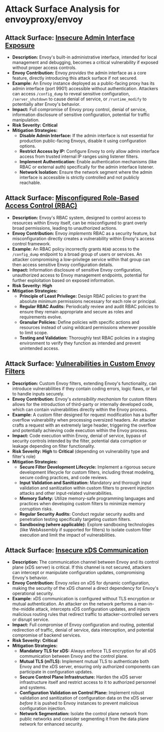# Attack Surface Analysis for envoyproxy/envoy

## Attack Surface: [Insecure Admin Interface Exposure](./attack_surfaces/insecure_admin_interface_exposure.md)

*   **Description:** Envoy's built-in administrative interface, intended for local management and debugging, becomes a critical vulnerability if exposed without proper access controls.
*   **Envoy Contribution:** Envoy *provides* the admin interface as a core feature, directly introducing this attack surface if not secured.
*   **Example:** An Envoy instance deployed as a public-facing proxy has its admin interface (port 9901) accessible without authentication. Attackers can access `/config_dump` to reveal sensitive configuration, `/server_shutdown` to cause denial of service, or `/runtime_modify` to potentially alter Envoy's behavior.
*   **Impact:** Full compromise of Envoy proxy control, denial of service, information disclosure of sensitive configuration, potential for traffic manipulation.
*   **Risk Severity:** **Critical**
*   **Mitigation Strategies:**
    *   **Disable Admin Interface:** If the admin interface is not essential for production public-facing Envoys, disable it using configuration options.
    *   **Restrict Access by IP:** Configure Envoy to only allow admin interface access from trusted internal IP ranges using listener filters.
    *   **Implement Authentication:** Enable authentication mechanisms (like RBAC or external auth) specifically for the admin interface listener.
    *   **Network Isolation:** Ensure the network segment where the admin interface is accessible is strictly controlled and not publicly reachable.

## Attack Surface: [Misconfigured Role-Based Access Control (RBAC)](./attack_surfaces/misconfigured_role-based_access_control__rbac_.md)

*   **Description:**  Envoy's RBAC system, designed to control access to resources within Envoy itself, can be misconfigured to grant overly broad permissions, leading to unauthorized actions.
*   **Envoy Contribution:** Envoy *implements* RBAC as a security feature, but misconfiguration directly creates a vulnerability within Envoy's access control framework.
*   **Example:** An RBAC policy incorrectly grants `READ` access to the `/config_dump` endpoint to a broad group of users or services.  An attacker compromising a low-privilege service within that group can then access sensitive Envoy configuration details.
*   **Impact:** Information disclosure of sensitive Envoy configuration, unauthorized access to Envoy management endpoints, potential for further exploitation based on exposed information.
*   **Risk Severity:** **High**
*   **Mitigation Strategies:**
    *   **Principle of Least Privilege:** Design RBAC policies to grant the absolute minimum permissions necessary for each role or principal.
    *   **Regular RBAC Audits:** Periodically review and audit RBAC policies to ensure they remain appropriate and secure as roles and requirements evolve.
    *   **Granular Policies:** Define policies with specific actions and resources instead of using wildcard permissions wherever possible to limit scope.
    *   **Testing and Validation:** Thoroughly test RBAC policies in a staging environment to verify they function as intended and prevent unintended access.

## Attack Surface: [Vulnerabilities in Custom Envoy Filters](./attack_surfaces/vulnerabilities_in_custom_envoy_filters.md)

*   **Description:** Custom Envoy filters, extending Envoy's functionality, can introduce vulnerabilities if they contain coding errors, logic flaws, or fail to handle inputs securely.
*   **Envoy Contribution:** Envoy's *extensibility mechanism* for custom filters allows for the introduction of third-party or internally developed code, which can contain vulnerabilities directly within the Envoy process.
*   **Example:** A custom filter designed for request modification has a buffer overflow vulnerability when processing oversized headers. An attacker crafts a request with an extremely large header, triggering the overflow and potentially achieving code execution within the Envoy process.
*   **Impact:** Code execution within Envoy, denial of service, bypass of security controls intended by the filter, potential data corruption or leakage depending on filter functionality.
*   **Risk Severity:** **High** to **Critical** (depending on vulnerability type and filter's role)
*   **Mitigation Strategies:**
    *   **Secure Filter Development Lifecycle:** Implement a rigorous secure development lifecycle for custom filters, including threat modeling, secure coding practices, and code reviews.
    *   **Input Validation and Sanitization:**  Mandatory and thorough input validation and sanitization within custom filters to prevent injection attacks and other input-related vulnerabilities.
    *   **Memory Safety:** Utilize memory-safe programming languages and practices when developing custom filters to minimize memory corruption risks.
    *   **Regular Security Audits:** Conduct regular security audits and penetration testing specifically targeting custom filters.
    *   **Sandboxing (where applicable):** Explore sandboxing technologies (like WebAssembly if supported for filters) to isolate custom filter execution and limit the impact of vulnerabilities.

## Attack Surface: [Insecure xDS Communication](./attack_surfaces/insecure_xds_communication.md)

*   **Description:** The communication channel between Envoy and its control plane (xDS server) is critical. If this channel is not secured, attackers can intercept or manipulate configuration updates, compromising Envoy's behavior.
*   **Envoy Contribution:** Envoy *relies* on xDS for dynamic configuration, making the security of the xDS channel a direct dependency for Envoy's operational security.
*   **Example:** xDS communication is configured without TLS encryption or mutual authentication. An attacker on the network performs a man-in-the-middle attack, intercepts xDS configuration updates, and injects malicious routing rules that redirect traffic to attacker-controlled servers or disrupt service.
*   **Impact:** Full compromise of Envoy configuration and routing, potential redirection of traffic, denial of service, data interception, and potential compromise of backend services.
*   **Risk Severity:** **Critical**
*   **Mitigation Strategies:**
    *   **Mandatory TLS for xDS:** Always enforce TLS encryption for all xDS communication between Envoy and the control plane.
    *   **Mutual TLS (mTLS):** Implement mutual TLS to authenticate both Envoy and the xDS server, ensuring only authorized components can participate in configuration updates.
    *   **Secure Control Plane Infrastructure:** Harden the xDS server infrastructure itself and restrict access to it to authorized personnel and systems.
    *   **Configuration Validation on Control Plane:** Implement robust validation and sanitization of configuration data on the xDS server *before* it is pushed to Envoy instances to prevent malicious configuration injection.
    *   **Network Segmentation:** Isolate the control plane network from public networks and consider segmenting it from the data plane network for enhanced security.

